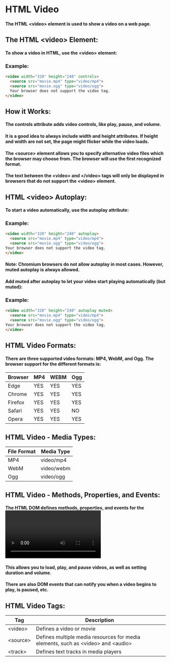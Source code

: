 # HTML Video
#### The HTML &lt;video&gt; element is used to show a video on a web page.

## The HTML &lt;video&gt; Element:
#### To show a video in HTML, use the &lt;video&gt; element:

### Example:
```html
<video width="320" height="240" controls>
  <source src="movie.mp4" type="video/mp4">
  <source src="movie.ogg" type="video/ogg">
  Your browser does not support the video tag.
</video>
```

## How it Works:
#### The controls attribute adds video controls, like play, pause, and volume.
#### It is a good idea to always include width and height attributes. If height and width are not set, the page might flicker while the video loads.
#### The &lt;source&gt; element allows you to specify alternative video files which the browser may choose from. The browser will use the first recognized format.
#### The text between the &lt;video&gt; and &lt;/video&gt; tags will only be displayed in browsers that do not support the &lt;video&gt; element.

## HTML &lt;video&gt; Autoplay:
#### To start a video automatically, use the autoplay attribute:

### Example:
```html
<video width="320" height="240" autoplay>
  <source src="movie.mp4" type="video/mp4">
  <source src="movie.ogg" type="video/ogg">
Your browser does not support the video tag.
</video>
```
#### Note: Chromium browsers do not allow autoplay in most cases. However, muted autoplay is always allowed.
#### Add muted after autoplay to let your video start playing automatically (but muted):

### Example:
```html
<video width="320" height="240" autoplay muted>
  <source src="movie.mp4" type="video/mp4">
  <source src="movie.ogg" type="video/ogg">
Your browser does not support the video tag.
</video>
```

## HTML Video Formats:
#### There are three supported video formats: MP4, WebM, and Ogg. The browser support for the different formats is:
| Browser | MP4 | WEBM | Ogg |
| ------ | ----- | ------ | ----- |
| Edge | YES | YES | YES |
| Chrome | YES | YES | YES |
| Firefox | YES | YES | YES |
| Safari | YES | YES | NO |
| Opera | YES | YES | YES |

## HTML Video - Media Types:
| File Format | Media Type |
| ------- | ------ | 
| MP4 | video/mp4 | 
| WebM | video/webm |
| Ogg | video/ogg |

## HTML Video - Methods, Properties, and Events:
#### The HTML DOM defines methods, properties, and events for the <video> element.
#### This allows you to load, play, and pause videos, as well as setting duration and volume.
#### There are also DOM events that can notify you when a video begins to play, is paused, etc.

## HTML Video Tags:
| Tag | Description |
| ------- | ------ | 
| &lt;video&gt; | Defines a video or movie | 
| &lt;source&gt; | Defines multiple media resources for media elements, such as &lt;video&gt; and &lt;audio&gt; |
| &lt;track&gt; | Defines text tracks in media players |


